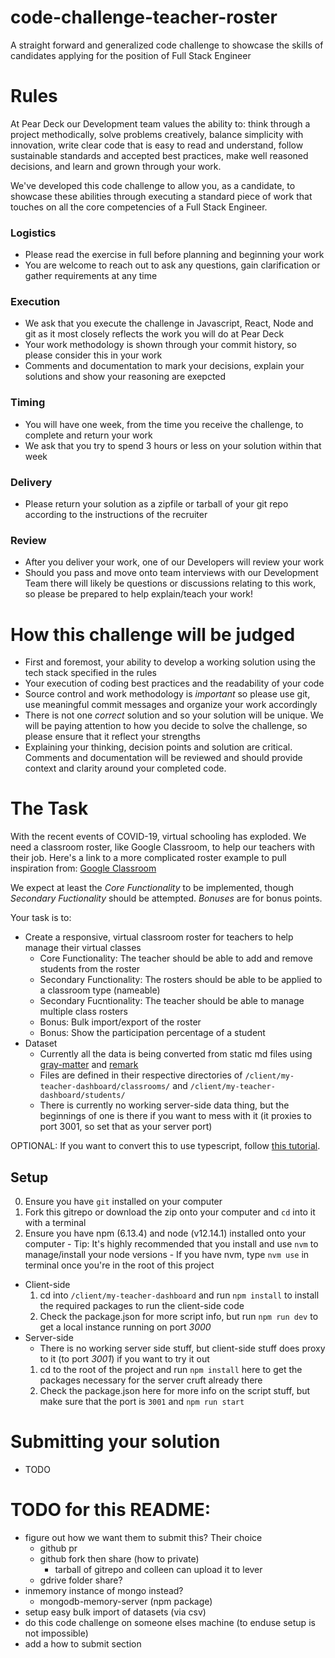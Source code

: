 # code-challenge-teacher-roster
A straight forward and generalized code challenge to showcase the skills of candidates applying for the position of Full Stack Engineer

# Rules

At Pear Deck our Development team values the ability to: think through a project methodically, solve problems creatively, balance simplicity with innovation, write clear code that is easy to read and understand, follow sustainable standards and accepted best practices, make well reasoned decisions, and learn and grown through your work.

We've developed this code challenge to allow you, as a candidate, to showcase these abilities through executing a standard piece of work that touches on all the core competencies of a Full Stack Engineer.

### Logistics
  * Please read the exercise in full before planning and beginning your work
  * You are welcome to reach out to ask any questions, gain clarification or gather requirements at any time

### Execution
  * We ask that you execute the challenge in Javascript, React, Node and git as it most closely reflects the work you will do at Pear Deck
  * Your work methodology is shown through your commit history, so please consider this in your work
  * Comments and documentation to mark your decisions, explain your solutions and show your reasoning are exepcted 

### Timing
  * You will have one week, from the time you receive the challenge, to complete and return your work 
  * We ask that you try to spend 3 hours or less on your solution within that week

### Delivery
  * Please return your solution as a zipfile or tarball of your git repo according to the instructions of the recruiter

### Review
  * After you deliver your work, one of our Developers will review your work
  * Should you pass and move onto team interviews with our Development Team there will likely be questions or discussions relating to this work, so please be prepared to help explain/teach your work!

# How this challenge will be judged
  * First and foremost, your ability to develop a working solution using the tech stack specified in the rules
  * Your execution of coding best practices and the readability of your code
  * Source control and work methodology is *important* so please use git, use meaningful commit messages and organize your work accordingly
  * There is not one *correct* solution and so your solution will be unique.  We will be paying attention to how you decide to solve the challenge, so please ensure that it reflect your strengths
  * Explaining your thinking, decision points and solution are critical. Comments and documentation will be reviewed and should provide context and clarity around your completed code.

# The Task
With the recent events of COVID-19, virtual schooling has exploded. We need a
classroom roster, like Google Classroom, to help our teachers with their job.
Here's a link to a more complicated roster example to pull inspiration from: [Google Classroom](https://help.activelylearn.com/hc/en-us/articles/115000568233-Roster-students-with-Google-Classroom#:~:text=Select%20a%20class%20and%20under,will%20be%20highlighted%20in%20red)

We expect at least the *Core Functionality* to be implemented, though *Secondary Fuctionality* should be attempted. *Bonuses* are for bonus points.

Your task is to:
  * Create a responsive, virtual classroom roster for teachers to help manage their virtual classes
    * Core Functionality: The teacher should be able to add and remove students from the roster
    * Secondary Functionality: The rosters should be able to be applied to a classroom type (nameable)
    * Secondary Fucntionality: The teacher should be able to manage multiple class rosters
    * Bonus: Bulk import/export of the roster
    * Bonus: Show the participation percentage of a student
  * Dataset
    * Currently all the data is being converted from static md files using [gray-matter](https://www.npmjs.com/package/gray-matter) and [remark](https://www.npmjs.com/package/remark)
    * Files are defined in their respective directories of `/client/my-teacher-dashboard/classrooms/` and `/client/my-teacher-dashboard/students/`
    * There is currently no working server-side data thing, but the beginnings of one is there if you want to mess with it (it proxies to port 3001, so set that as your server port)

OPTIONAL:
If you want to convert this to use typescript, follow [this tutorial](https://nextjs.org/learn/excel/typescript).

## Setup
  0. Ensure you have `git` installed on your computer
  1. Fork this gitrepo or download the zip onto your computer and `cd` into it with a terminal
  2. Ensure you have npm (6.13.4) and node (v12.14.1) installed onto your computer
    - Tip: It's highly recommended that you install and use `nvm` to manage/install your node versions
    - If you have nvm, type ```nvm use``` in terminal once you're in the root of this project

  - Client-side
    1. cd into `/client/my-teacher-dashboard` and run ```npm install``` to install the required packages to run the client-side code
    2. Check the package.json for more script info, but run ```npm run dev``` to get a local instance running on port *3000*
  - Server-side
    - There is no working server side stuff, but client-side stuff does proxy to it (to port *3001*) if you want to try it out
    1. cd to the root of the project and run ```npm install``` here to get the packages necessary for the server cruft already there
    2. Check the package.json here for more info on the script stuff, but make sure that the port is `3001` and ```npm run start```

# Submitting your solution
  * TODO


# TODO for this README:
  * figure out how we want them to submit this? Their choice
    * github pr
    * github fork then share (how to private)
      * tarball of gitrepo and colleen can upload it to lever
    * gdrive folder share?
  * inmemory instance of mongo instead?
    * mongodb-memory-server (npm package)
  * setup easy bulk import of datasets (via csv)
  * do this code challenge on someone elses machine (to enduse setup is not impossible)
  * add a how to submit section
